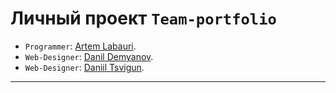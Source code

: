 # Личный проект `Team-portfolio`

* `Programmer`: [Artem Labauri](https://github.com/Labauri).
* `Web-Designer`: [Danil Demyanov](https://github.com/Exclusiveexxe).
* `Web-Designer`: [Daniil Tsvigun](https://vk.com/d_tsvigun).

---